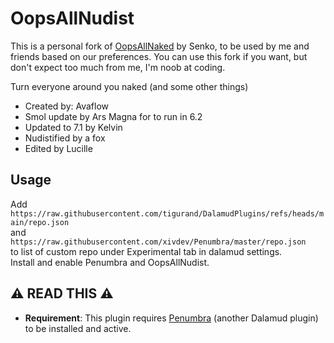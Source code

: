 # OopsAllNudist

This is a personal fork of [OopsAllNaked](https://github.com/senko-forks/OopsAllNaked) by Senko, to be used by me and friends based on our preferences. You can use this fork if you want, but don't expect too much from me, I'm noob at coding.

Turn everyone around you naked (and some other things)

- Created by: Avaflow
- Smol update by Ars Magna for to run in 6.2
- Updated to 7.1 by Kelvin
- Nudistified by a fox
- Edited by Lucille

## Usage
Add<br />
`https://raw.githubusercontent.com/tigurand/DalamudPlugins/refs/heads/main/repo.json`<br />
and<br />
`https://raw.githubusercontent.com/xivdev/Penumbra/master/repo.json`<br />
to list of custom repo under Experimental tab in dalamud settings.  
Install and enable Penumbra and OopsAllNudist.

## ⚠️ READ THIS ⚠️

- **Requirement**: This plugin requires [Penumbra](https://github.com/xivdev/Penumbra) (another Dalamud plugin) to be installed and active.
